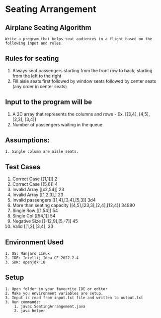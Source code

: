 # Seating Arrangement

## Airplane Seating Algorithm
    Write a program that helps seat audiences in a flight based on the following input and rules.

## Rules for seating
1. Always seat passengers starting from the front row to back, starting from the left to the right
2. Fill aisle seats first followed by window seats followed by center seats (any order in center seats)

## Input to the program will be
1. A 2D array that represents the columns and rows - Ex. [[3,4], [4,5], [2,3], [3,4]]
2. Number of passengers waiting in the queue.

## Assumptions:
    1. Single column are aisle seats.

## Test Cases
1.  Correct Case
    [[1,1]]]
    2
2.  Correct Case
    [[5,6]]
    4
3.  Invalid Array
    [[x2,54]]
    23
4.  Invalid Array
    [[1,2,3],]
    23
5.  Invalid passengers
    [[1,4],[3,4],[5,3]]
    3d4
6. More than seating capacity
    [[4,5],[23,3],[2,4],[12,4]]
    34980
7. Single Row
    [[1,54]]
    54
8. Single Col
    [[54,1]]
    54
9. Negative Size
    [[-12,9],[5,-7]]
    45
10. Valid
    [[1,2],[3,4], 
    23
## Environment Used
    1. OS: Manjaro Linux 
    2. IDE: Intellij Idea CE 2022.2.4 
    3. SDK: openjdk 18

## Setup
    1. Open folder in your favourite IDE or editor
    2. Make you environment variables are setup.
    3. Input is read from input.txt file and written to output.txt
    3. Run commands:
        1. javac SeatingArrangement.java
        2. java helper
